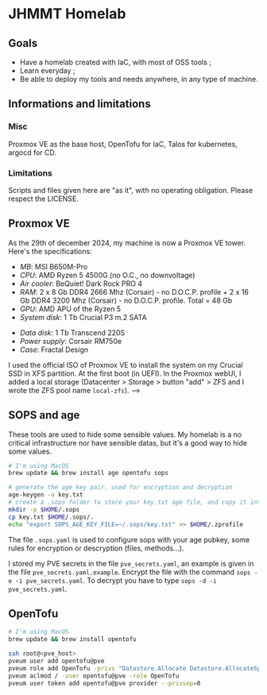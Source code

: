 # JHMMT Homelab

## Goals

- Have a homelab created with IaC, with most of OSS tools ;
- Learn everyday ;
- Be able to deploy my tools and needs anywhere, in any type of machine.

## Informations and limitations

### Misc

Proxmox VE as the base host, OpenTofu for IaC, Talos for kubernetes, argocd for CD.

### Limitations

Scripts and files given here are "as it", with no operating obligation. Please respect the LICENSE.

## Proxmox VE

As the 29th of december 2024, my machine is now a Proxmox VE tower. Here's the specifications:

- *MB*: MSI B650M-Pro
- *CPU*: AMD Ryzen 5 4500G (no O.C., no downvoltage)
- *Air cooler*: BeQuiet! Dark Rock PRO 4
- *RAM*: 2 x 8 Gb DDR4 2666 Mhz (Corsair) - no D.O.C.P. profile + 2 x 16 Gb DDR4 3200 Mhz (Corsair) - no D.O.C.P. profile. Total = 48 Gb
- *GPU*: AMD APU of the Ryzen 5
- *System disk*: 1 Tb Crucial P3 m.2 SATA
<!-- - *Data disks*: 2 x 2 Tb Toshiba DT01ACA200 -->
- *Data disk*: 1 Tb Transcend 220S
- *Power supply*: Corsair RM750e
- *Case*: Fractal Design

I used the official ISO of Proxmox VE to install the system on my Crucial SSD in XFS partition. At the first boot (in UEFI). In the Proxmox webUI, I added a local storage (Datacenter > Storage > button "add" > ZFS and I wrote the ZFS pool name `local-zfs`). -->

## SOPS and age

These tools are used to hide some sensible values. My homelab is a no critical infrastructure nor have sensible datas, but it's a good way to hide some values.

```bash
# I'm using MacOS
brew update && brew install age opentofu sops

# generate the age key pair, used for encryption and decryption
age-keygen -o key.txt
# create a .sops folder to store your key.txt age file, and copy it into this folder.
mkdir -p $HOME/.sops
cp key.txt $HOME/.sops/.
echo "export SOPS_AGE_KEY_FILE=~/.sops/key.txt" >> $HOME/.zprofile
```

The file `.sops.yaml` is used to configure sops with your age pubkey, some rules for encryption or descryption (files, methods...).

I stored my PVE secrets in the file `pve_secrets.yaml`, an example is given in the file `pve_secrets.yaml.example`. Encrypt the file with the command `sops -e -i pve_secrets.yaml`. To decrypt you have to type `sops -d -i pve_secrets.yaml`.

## OpenTofu

```bash
# I'm using MacOS
brew update && brew install opentofu

ssh root@<pve_host>
pveum user add opentofu@pve
pveum role add OpenTofu -privs "Datastore.Allocate Datastore.AllocateSpace Datastore.AllocateTemplate Datastore.Audit Pool.Allocate Sys.Audit Sys.Console Sys.Modify SDN.Use VM.Allocate VM.Audit VM.Clone VM.Config.CDROM VM.Config.Cloudinit VM.Config.CPU VM.Config.Disk VM.Config.HWType VM.Config.Memory VM.Config.Network VM.Config.Options VM.Migrate VM.Monitor VM.PowerMgmt User.Modify SDN.Audit Pool.Audit Mapping.Use Mappping.Audit Mapping.Modify Realm.AllocateUser Permissions.Modify"
pveum aclmod / -user opentofu@pve -role OpenTofu
pveum user token add opentofu@pve provider --privsep=0
```
